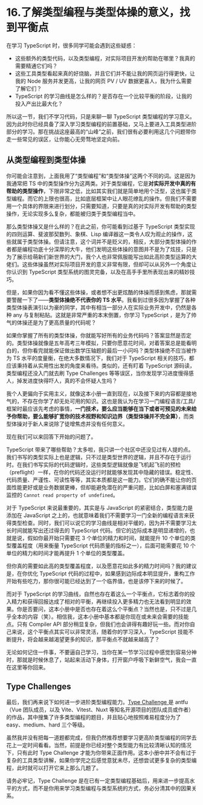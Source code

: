 # 16.了解类型编程与类型体操的意义，找到平衡点

在学习 TypeScript 时，很多同学可能会遇到这些疑惑：

- 这些额外的类型代码，以及类型编程，对实际项目开发的帮助在哪里？我真的需要精通它们吗？
- 这些工具类型看起来真的好烧脑，并且它们并不能让我的网页运行得更快，让我的 Node 服务并发更高，让我的网页 PV / UV 数据更喜人，我为什么需要了解它们？
- TypeScript 的学习曲线是怎么样的？是否存在一个比较平衡的阶段，让我的投入产出比最大化？

所以这一节，我们不学习代码，只是来聊一聊 TypeScript 类型编程的学习意义。因为此时你已经具备了深入学习类型编程的前置基础，又马上要进入工具类型进阶部分的学习。那在挑战这座最高的“山峰”之前，我们很有必要利用这几个问题带你走一些常见的误区，让你能心无旁骛地坚定向前。


## 从类型编程到类型体操

你可能会注意到，上面我用了“类型编程”和“类型体操”这两个不同的词。这是因为我通常把 TS 中的类型操作分为这两类。对于类型编程，它是**对实际开发中真的有帮助的类型操作**，下限非常之低，比如其实我们就是简单地用个泛型，这也属于类型编程。而它的上限也很高，比如底层框架中让人眼花缭乱的操作。但我们不需要用一个具体的界限来进行划分，只需要知道，只要是真的对实际开发有帮助的类型操作，无论实现多么复杂，都能被归类于类型编程当中。

那么类型体操又是什么样的？在此之前，你可能看到过基于 TypeScript 类型实现的四则运算、斐波那契数列、象棋、Lisp 编译器这一类令人叹为观止的操作，这些就属于类型体操。但请注意，这个词并不是贬义的，相反，大部分类型体操的作者都是编程功底十分深厚的大牛，他们发明这些体操的意图并不是为了炫技，只是为了展示给萌新们新世界的大门，我个人也非常佩服能写出如此高阶类型运算的大佬们。这些体操虽然对实际项目开发的意义非常有限，但却可以从另外一个角度让你认识到 TypeScript 类型系统的图灵完备，以及在高手手里所表现出来的精妙技巧。

但是，如果你因为看不懂这些体操，或者想不出更炫酷的体操而感到焦虑，那就需要警醒一下了——**类型体操绝不代表你的 TS 水平**。我看到过很多因为掌握了各种类型体操表演引以为豪的同学，其中有相当一部分人在实际业务开发中，仍然是各种 any 与复制粘贴。这就是非常严重的本末倒置，你学习 TypeScript ，是为了帅气的体操还是为了更高质量的代码呢？

如果你掌握了所有的类型体操，你就能写好所有的业务代码吗？答案显然是否定的。类型体操就像是五年高考三年模拟，只要你愿意花时间，对着答案总是能看明白的，但你看完就能保证做出数学压轴题的最后一小问吗？类型体操绝不应当被作为 TS 水平的度量衡，在绝大多数情况下，我们对于 TypeScript 相关的技巧，都应该秉持着从实用性出发的角度来看待。类似的，还有盯着 TypeScript 源码读，类型编程还没入门就去刷 Type Challenges 等等误区，当你发现学习进度慢得感人，掉发进度快得吓人，真的不会怀疑人生吗？

我个人更偏向于实用主义，就像这本小册一直到现在，以及接下来的内容都是接地气的，不存在你学了却无处可用的知识。这也是我认为在学习一门编程语言/工具/框架时最应该先考虑的事情，**一门技术，要么应当能够在当下或者可预见的未来给予你帮助，要么能够扩宽你的技术视野和知识边界（类型体操并不完全算）**，而类型体操对于新人来说除了徒增焦虑并没有任何意义。

现在我们可以来回答下开始的问题了。

 TypeScript 带来了哪些帮助？太多啦，我只讲一个社区中还没见过有人提的点。我们书写的类型实际上也是逻辑，只不过是类型世界的逻辑，并且不存在于运行时。在我们书写实际的代码逻辑时，这些类型逻辑就像是飞机起飞前的预检（preflight）一样，在你的代码还没运行时就能够发现其中隐藏的错误。稳定性、代码质量、严谨性、可读性等等，其实本质都是这一能力。它们的确不能让你的页面性能更好或是业务数据更棒，但却能避免潜在的严重问题，比如白屏和塞满错误监控的 `Cannot read property of undefined`。

对于 TypeScript 来说最重要的，其实是与 JavaScript 的紧密结合，类型能力是添加在 JavaScript 之上的，也就意味着我们不需要学习一门全新的编程语言来获得类型检查。同时，我们可以说它的学习曲线是相对平缓的，因为并不需要学习太长时间就能写出还过得去的 TypeScript 代码。但它的边际成本是明显递增的，也就是说，假如你最开始只需要花 3 个单位的精力和时间，就能提升 10 个单位的类型覆盖程度（用来衡量 TypeScript 代码质量的指标之一），后面可能需要花 10 个单位的精力和时间才能再提升 1 个单位的类型覆盖。

但你真的需要如此高的类型覆盖程度，以及愿意花如此多的精力时间吗？我的建议是，在你优化 TypeScript 代码的过程中，如果感到边际成本明显提升，重构工作开始有些吃力，那你很可能已经达到了一个临界值，也是该停下来的时候了。

而对于 TypeScript 的学习曲线，自然也存在着这么一个平衡点，它标志着你的投入精力和获得回报达成了相对的平衡，再继续投入更多精力也无法看到明显的效果。你是否要问，这本小册中是否也存在着这么个平衡点？当然也是，只不过是几乎全本的内容（笑）。相信我，这本小册中基本都是你现在或未来会需要的技能点。只有 Compiler API 部分稍显复杂，但我们也会讲得有趣好玩一些。而对你自己来说，这个平衡点其实可以非常灵活，随着你的学习深入，TypeScript 技能不断提升，将会越来越渴望更多的知识，那平衡点不就越来越高了？

无论如何记住一件事，不要逼自己学习，当你在某一节学习过程中感觉到容易分神时，那就是时候休息了，站起来活动下身体，打开窗户呼吸下新鲜空气，我会一直在这里等你回来。


## Type Challenges

最后，我们再来说下如何进一步进阶类型编程能力。[Type Challenge ](https://github.com/type-challenges/type-challenges) 是 antfu （Vue 团队成员，以及 Vite、Vitest、Nuxt 等知名开源项目的团队成员或作者）的作品，其中搜集了许多类型编程的题目，并且贴心地按照难易程度分为了 easy、medium、hard 三个等级。

虽然我并没有把每一道题都完成，但我仍然推荐想要学习更高阶类型编程的同学去花上一定时间看看。当然，前提是你已经对整个类型能力有比较清晰认知的情况下，只有此时 Type Challenge 才能为你带来正面作用。这本小册中并不会有过于复杂的工具类型讲解，如果你学完之后感觉意犹未尽，还想尝试更多复杂的类型编程，此时就可以打开它来上那么几题了。

请务必牢记，Type Challenge 是在已有一定类型编程基础后，用来进一步提高水平的方式，而不是你用来学习类型编程与类型系统的方式，务必分清其中的因果关系。